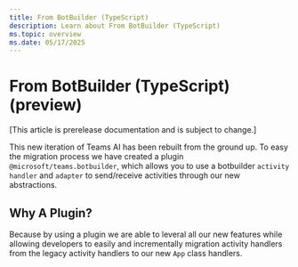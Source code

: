 ```yaml
---
title: From BotBuilder (TypeScript)
description: Learn about From BotBuilder (TypeScript)
ms.topic: overview
ms.date: 05/17/2025
---
```


# From BotBuilder (TypeScript) (preview)

[This article is prerelease documentation and is subject to change.]

This new iteration of Teams AI has been rebuilt from the ground up. To easy the migration process
we have created a plugin `@microsoft/teams.botbuilder`, which allows you to use a botbuilder `activity handler`
and `adapter` to send/receive activities through our new abstractions.

## Why A Plugin?

Because by using a plugin we are able to leveral all our new features while allowing developers to easily and incrementally
migration activity handlers from the legacy activity handlers to our new `App` class handlers.